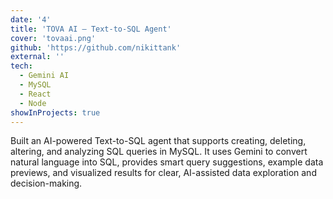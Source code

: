 ```yaml
---
date: '4'
title: 'TOVA AI – Text-to-SQL Agent'
cover: 'tovaai.png'
github: 'https://github.com/nikittank'
external: ''
tech:
  - Gemini AI
  - MySQL
  - React
  - Node
showInProjects: true
---
```


Built an AI-powered Text-to-SQL agent that supports creating, deleting, altering, and analyzing SQL queries in MySQL. It uses  Gemini to convert natural language into SQL, provides smart query suggestions, example data previews, and visualized results for clear, AI-assisted data exploration and decision-making.
